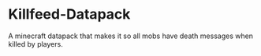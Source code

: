 # Killfeed-Datapack
A minecraft datapack that makes it so all mobs have death messages when killed by players.
